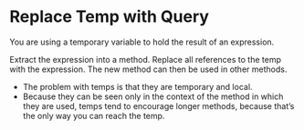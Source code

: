 # Replace Temp with Query

You are using a temporary variable to hold the result of an expression.

Extract the expression into a method. Replace all references to the temp with the expression. The new method can then be used in other methods.

+ The problem with temps is that they are temporary and local.
+ Because they can be seen only in the context of the method in which they are used, temps tend to encourage longer methods, because that’s the only way you can reach the temp.

